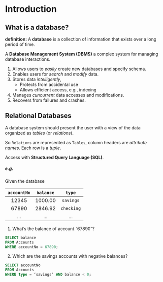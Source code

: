 # Introduction

## What is a database?

__definition:__ A **database** is a collection of information that exists over a long period of time.

A **Database Management System (DBMS)** a complex system for managing database interactions.

1. Allows users to *easily* create new databases and specify schema.
1. Enables users for *search* and *modify* data.
1. Stores data *intelligently*,
	* Protects from accidental use
	* Allows efficient access, e.g., indexing
1. Manages *cuncurrent* data accesses and modifications.
1. Recovers from failures and crashes.

## Relational Databases

A database system should present the user with a view of the data organized as *tables* (or *relations*).

So `Relations` are represented as `Tables`, column headers are *attribute names*. Each row is a *tuple*.

Access with **Structured Query Language (SQL)**.

##### e.g.

Given the database

| `accountNo` | `balance` | `type` |
|:-:|:-:|:-:|
| 12345 | 1000.00 | `savings` |
| 67890 | 2846.92 | `checking` |
| ... | ... | ... |

1. What’s the balance of account “67890”?

```sql
SELECT balance
FROM Accounts
WHERE accountNo = 67890;
```

2. Which are the savings accounts with negative balances?

```sql
SELECT accountNo
FROM Accounts
WHERE type = ‘savings’ AND balance < 0;
```
